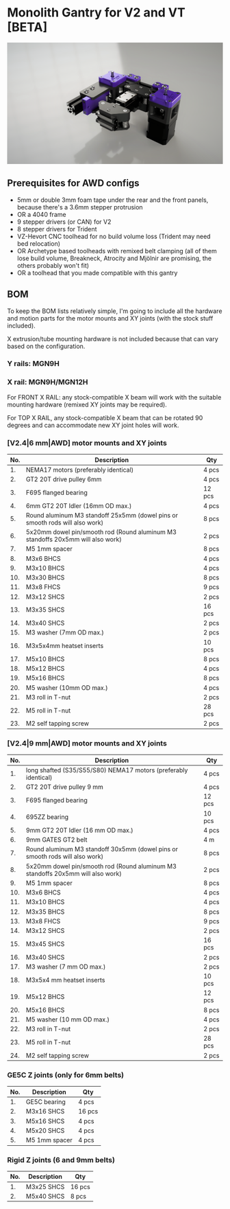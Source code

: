# Monolith Gantry for V2 and VT [BETA]
![1](Images/monolith_render.PNG)
## Prerequisites for AWD configs
- 5mm or double 3mm foam tape under the rear and the front panels, because there's a 3.6mm stepper protrusion
- OR a 4040 frame
- 9 stepper drivers (or CAN) for V2
- 8 stepper drivers for Trident
- VZ-Hevort CNC toolhead for no build volume loss (Trident may need bed relocation)
- OR Archetype based toolheads with remixed belt clamping (all of them lose build volume, Breakneck, Atrocity and Mjölnir are promising, the others probably won't fit)
- OR a toolhead that you made compatible with this gantry


## BOM
To keep the BOM lists relatively simple, I'm going to include all the hardware and motion parts for the motor mounts and XY joints (with the stock stuff included).

X extrusion/tube mounting hardware is not included because that can vary based on the configuration.

### Y rails: MGN9H

### X rail: MGN9H/MGN12H 

For FRONT X RAIL: any stock-compatible X beam will work with the suitable mounting hardware (remixed XY joints may be required).

For TOP X RAIL, any stock-compatible X beam that can be rotated 90 degrees and can accommodate new XY joint holes will work.





### [V2.4|6 mm|AWD] motor mounts and XY joints
|No.|Description|Qty|
|---|---|---|
|1.|NEMA17 motors (preferably identical)|4 pcs|
|2.|GT2 20T drive pulley 6mm|4 pcs|
|3.|F695 flanged bearing|12 pcs|
|4.|6mm GT2 20T Idler (16mm OD max.)|4 pcs|
|5.|Round aluminum M3 standoff 25x5mm (dowel pins or smooth rods will also work)|8 pcs|
|6.|5x20mm dowel pin/smooth rod (Round aluminum M3 standoffs 20x5mm will also work)|2 pcs|
|7.|M5 1mm spacer|8 pcs|
|8.|M3x6 BHCS|4 pcs|
|9.|M3x10 BHCS|4 pcs|
|10.|M3x30 BHCS|8 pcs|
|11.|M3x8 FHCS|9 pcs|
|12.|M3x12 SHCS|2 pcs|
|13.|M3x35 SHCS|16 pcs|
|14.|M3x40 SHCS|2 pcs|
|15.|M3 washer (7mm OD max.)|2 pcs|
|16.|M3x5x4mm heatset inserts| 10 pcs|
|17.|M5x10 BHCS|8 pcs|
|18.|M5x12 BHCS|4 pcs|
|19.|M5x16 BHCS|8 pcs|
|20.|M5 washer (10mm OD max.)|4 pcs|
|21.|M3 roll in T-nut|2 pcs|
|22.|M5 roll in T-nut|28 pcs|
|23.|M2 self tapping screw|2 pcs|

### [V2.4|9 mm|AWD] motor mounts and XY joints
|No.|Description|Qty|
|---|---|---|
|1.|long shafted (S35/S55/S80) NEMA17 motors (preferably identical)|4 pcs|
|2.|GT2 20T drive pulley 9 mm|4 pcs|
|3.|F695 flanged bearing|12 pcs|
|4.|695ZZ bearing|10 pcs|
|5.|9mm GT2 20T Idler (16 mm OD max.)|4 pcs|
|6.|9mm GATES GT2 belt|4 m|
|7.|Round aluminum M3 standoff 30x5mm (dowel pins or smooth rods will also work)|8 pcs|
|8.|5x20mm dowel pin/smooth rod (Round aluminum M3 standoffs 20x5mm will also work)|2 pcs|
|9.|M5 1mm spacer|8 pcs|
|10.|M3x6 BHCS|4 pcs|
|11.|M3x10 BHCS|4 pcs|
|12.|M3x35 BHCS|8 pcs|
|13.|M3x8 FHCS|9 pcs|
|14.|M3x12 SHCS|2 pcs|
|15.|M3x45 SHCS|16 pcs|
|16.|M3x40 SHCS|2 pcs|
|17.|M3 washer (7 mm OD max.)|2 pcs|
|18.|M3x5x4 mm heatset inserts| 10 pcs|
|19.|M5x12 BHCS|12 pcs|
|20.|M5x16 BHCS|8 pcs|
|21.|M5 washer (10 mm OD max.)|4 pcs|
|22.|M3 roll in T-nut|2 pcs|
|23.|M5 roll in T-nut|28 pcs|
|24.|M2 self tapping screw|2 pcs|

### GE5C Z joints (only for 6mm belts)
|No.|Description|Qty|
|---|---|---|
|1.|GE5C bearing|4 pcs|
|2.|M3x16 SHCS|16 pcs|
|3.|M5x16 SHCS|4 pcs|
|4.|M5x20 SHCS|4 pcs|
|5.|M5 1mm spacer|4 pcs|

### Rigid Z joints (6 and 9mm belts)
|No.|Description|Qty|
|---|---|---|
|1.|M3x25 SHCS|16 pcs|
|2.|M5x40 SHCS|8 pcs|